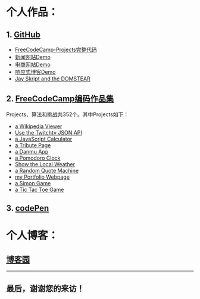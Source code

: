 # 个人作品：

## 1. [GitHub](https://github.com/magicmai?tab=repositories)

- [FreeCodeCamp-Projects完整代码]()
- [新闻网站Demo]()
- [电商网站Demo]()
- [响应式博客Demo](https://github.com/magicmai/a-simple-responsive-blog)
- [Jay Skript and the DOMSTEAR]()

## 2. [FreeCodeCamp编码作品集](https://www.freecodecamp.cn/magicmai)

Projects、算法和挑战共352个。其中Projects如下：

- [a Wikipedia Viewer](https://codepen.io/magicmai/pen/PmzaRK?editors=1000)
- [Use the Twitchtv JSON API](https://codepen.io/magicmai/pen/gWwPyp?editors=0100)
- [a JavaScript Calculator](https://codepen.io/magicmai/pen/dWNzdJ?editors=0100)
- [a Tribute Page](https://codepen.io/magicmai/pen/peLOpZ)
- [a Danmu App](https://codepen.io/magicmai/pen/YZLxay)
- [a Pomodoro Clock](https://codepen.io/magicmai/pen/YVNxre)
- [Show the Local Weather](https://codepen.io/magicmai/pen/EmKRJK)
- [a Random Quote Machine](https://codepen.io/magicmai/pen/oWgOvb)
- [my Portfolio Webpage](https://codepen.io/magicmai/pen/ZeVdgV)
- [a Simon Game](https://codepen.io/magicmai/pen/WjXbdR)
- [a Tic Tac Toe Game](https://codepen.io/magicmai/pen/LyOEOq)

## 3. [codePen](https://codepen.io/magicmai/pens/popular/)

# 个人博客：

## [博客园](http://www.cnblogs.com/magicmai/)


---
## 最后，谢谢您的来访！
